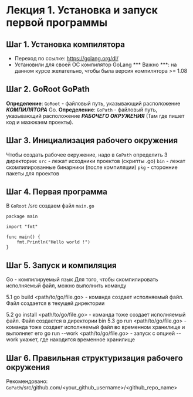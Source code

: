 # Лекция 1. Установка и запуск первой программы

## Шаг 1. Установка компилятора
* Переход по ссылке: https://golang.org/dl/
* Установили для своей ОС компилятор GoLang
*** Важно ***: на данном курсе желательно, чтобы была версия компилятора >= 1.08

## Шаг 2. GoRoot GoPath
**Определение**: ```GoRoot``` - файловый путь, указывающий расположение ***КОМПИЛЯТОРА*** Go.
**Определение**: ```GoPath``` - файловый путь, указывающий расположение ***РАБОЧЕГО ОКРУЖЕНИЯ*** (Там где пишет код и мазюкаем проекты).

## Шаг 3. Инициализация рабочего окружения
Чтобы создать рабочее окружение, надо в ```GoPath``` определить 3 директории:
```src``` - лежат исходники проектов (скрипты .go)
```bin``` - лежат скомпилированные бинарники (после компиляции)
```pkg``` - сторонние пакеты для проектов

## Шаг 4. Первая программа 
В ```GoRoot``` /src создаем файл ```main.go```
```
package main

import "fmt"

func main() {
	fmt.Println("Hello world !")
}
```

## Шаг 5. Запуск и компиляция
Go - компилируемый язык
Для того, чтобы скомпилировать исполняемый файл, можно выполнить команду

5.1 go build <path/to/go/file.go> - команда создает исполняемый файл. Файл создается в текущей директории

5.2 go install <path/to/go/file.go> - команда тоже создает исполняемый файл. Файл создается в директории bin
5.3 go run <path/to/go/file.go> - команда тоже создает исполняемый файл во временном хранилище и выполняет его
    go run --work <path/to/go/file.go> - запуск с опцией --work укажет, где находится временное хранилище


## Шаг 6. Правильная структуризация рабочего окружения
Рекомендовано: ```GoPath```/src/github.com/<your_github_username>/<github_repo_name>



